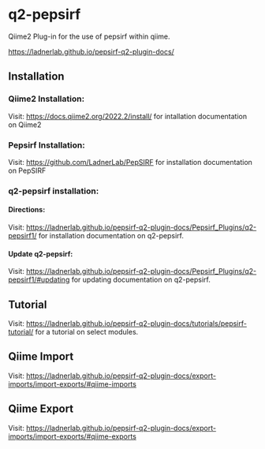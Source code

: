 # q2-pepsirf
Qiime2 Plug-in for the use of pepsirf within qiime.

https://ladnerlab.github.io/pepsirf-q2-plugin-docs/

## Installation

### Qiime2 Installation:

Visit: https://docs.qiime2.org/2022.2/install/ for intallation documentation on Qiime2

### Pepsirf Installation:

Visit: https://github.com/LadnerLab/PepSIRF for installation documentation on PepSIRF

### q2-pepsirf installation:

#### Directions:

Visit: https://ladnerlab.github.io/pepsirf-q2-plugin-docs/Pepsirf_Plugins/q2-pepsirf1/ for installation documentation on q2-pepsirf.

#### Update q2-pepsirf:

Visit: https://ladnerlab.github.io/pepsirf-q2-plugin-docs/Pepsirf_Plugins/q2-pepsirf1/#updating for updating documentation on q2-pepsirf.

## Tutorial

Visit: https://ladnerlab.github.io/pepsirf-q2-plugin-docs/tutorials/pepsirf-tutorial/ for a tutorial on select modules.

## Qiime Import

Visit: https://ladnerlab.github.io/pepsirf-q2-plugin-docs/export-imports/import-exports/#qiime-imports


## Qiime Export
Visit: https://ladnerlab.github.io/pepsirf-q2-plugin-docs/export-imports/import-exports/#qiime-exports
